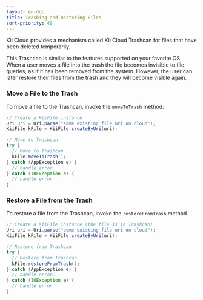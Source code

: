 ```yaml
---
layout: en-doc
title: Trashing and Restoring Files
sort-priority: 40
---
```

Kii Cloud provides a mechanism called Kii Cloud Trashcan for files that have been deleted temporarily.

This Trashcan is similar to the features supported on your favorite OS. When a user moves a file into the trash the file becomes invisible to file queries, as if it has been removed from the system.  However, the user can later restore their files from the trash and they will become visible again.

### Move a File to the Trash

To move a file to the Trashcan, invoke the `moveToTrash` method:

```java
// Create a KiiFile instance
Uri uri = Uri.parse("some existing file uri on cloud");
KiiFile kFile = KiiFile.createByUri(uri);

// Move to Trashcan
try {
  // Move to Trashcan
  kFile.moveToTrash();
} catch (AppException e) {
  // handle error.
} catch (IOException e) {
  // handle error
}
```

### Restore a File from the Trash

To restore a file from the Trashcan, invoke the `restoreFromTrash` method.

```java
// Create a KiiFile instance (the file is in Trashcan)
Uri uri = Uri.parse("some existing file uri on cloud");
KiiFile kFile = KiiFile.createByUri(uri);

// Restore from Trashcan
try {
  // Restore from Trashcan
  kFile.restoreFromTrash();
} catch (AppException e) {
  // handle error.
} catch (IOException e) {
  // handle error
}
```
